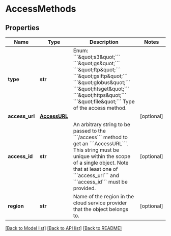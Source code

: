 # AccessMethods

## Properties
Name | Type | Description | Notes
------------ | ------------- | ------------- | -------------
**type** | **str** | Enum: &#x60;&#x60;&#x60;\&quot;s3\&quot;&#x60;&#x60;&#x60; &#x60;&#x60;&#x60;\&quot;gs\&quot;&#x60;&#x60;&#x60; &#x60;&#x60;&#x60;\&quot;ftp\&quot;&#x60;&#x60;&#x60; &#x60;&#x60;&#x60;\&quot;gsiftp\&quot;&#x60;&#x60;&#x60; &#x60;&#x60;&#x60;\&quot;globus\&quot;&#x60;&#x60;&#x60;         &#x60;&#x60;&#x60;\&quot;htsget\&quot;&#x60;&#x60;&#x60; &#x60;&#x60;&#x60;\&quot;https\&quot;&#x60;&#x60;&#x60; &#x60;&#x60;&#x60;\&quot;file\&quot;&#x60;&#x60;&#x60; Type of the access method. | 
**access_url** | [**AccessURL**](AccessURL.md) |  | [optional] 
**access_id** | **str** | An arbitrary string to be passed to the &#x60;&#x60;&#x60;/access&#x60;&#x60;&#x60; method to get an &#x60;&#x60;&#x60;AccessURL&#x60;&#x60;&#x60;.         This string must be unique within the scope of a single object. Note that at least one         of &#x60;&#x60;&#x60;access_url&#x60;&#x60;&#x60; and &#x60;&#x60;&#x60;access_id&#x60;&#x60;&#x60; must be provided. | [optional] 
**region** | **str** | Name of the region in the cloud service provider that the object belongs to. | [optional] 

[[Back to Model list]](../README.md#documentation-for-models) [[Back to API list]](../README.md#documentation-for-api-endpoints) [[Back to README]](../README.md)

